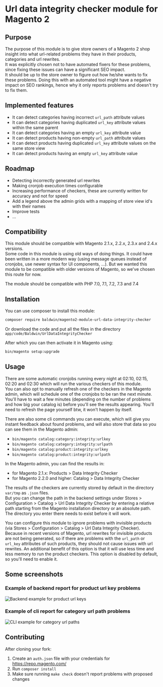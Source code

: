 # Url data integrity checker module for Magento 2

## Purpose

The purpose of this module is to give store owners of a Magento 2 shop insight into what url-related problems they have in their products, categories and url rewrites.  
It was explicitly chosen not to have automated fixers for these problems, since fixing these issues can have a significant SEO impact.  
It should be up to the store owner to figure out how he/she wants to fix these problems. Doing this with an automated tool might have a negative impact on SEO rankings, hence why it only reports problems and doesn't try to fix them.

## Implemented features

- It can detect categories having incorrect `url_path` attribute values
- It can detect categories having duplicated `url_key` attribute values within the same parent
- It can detect categories having an empty `url_key` attribute value
- It can detect products having non-empty `url_path` attribute values
- It can detect products having duplicated `url_key` attribute values on the same store view
- It can detect products having an empty `url_key` attribute value

## Roadmap

- Detecting incorrectly generated url rewrites
- Making cronjob execution times configurable
- Increasing performance of checkers, these are currently written for accuracy and not for speed
- Add a legend above the admin grids with a mapping of store view id's with their names
- Improve tests
- ...

## Compatibility

This module should be compatible with Magento 2.1.x, 2.2.x, 2.3.x and 2.4.x versions.  
Some code in this module is using old ways of doing things. It could have been written in a more modern way (using message queues instead of cronjobs, use newer syntax for UI components, ...). But we wanted this module to be compatible with older versions of Magento, so we've chosen this route for now.

The module should be compatible with PHP 7.0, 7.1, 7.2, 7.3 and 7.4

## Installation

You can use composer to install this module:

```sh
composer require baldwin/magento2-module-url-data-integrity-checker
```

Or download the code and put all the files in the directory `app/code/Baldwin/UrlDataIntegrityChecker`

After which you can then activate it in Magento using:

```sh
bin/magento setup:upgrade
```

## Usage

There are some automatic cronjobs running every night at 02:10, 02:15, 02:20 and 02:30 which will run the various checkers of this module.  
You can also opt to manually refresh one of the checkers in the Magento admin, which will schedule one of the cronjobs to be ran the next minute. You'll have to wait a few minutes (depending on the number of problems and how big your catalog is) before you'll see the results appearing. You'll need to refresh the page yourself btw, it won't happen by itself.

There are also some cli commands you can execute, which will give you instant feedback about found problems, and will also store that data so you can see them in the Magento admin:

- `bin/magento catalog:category:integrity:urlkey`
- `bin/magento catalog:category:integrity:urlpath`
- `bin/magento catalog:product:integrity:urlkey`
- `bin/magento catalog:product:integrity:urlpath`

In the Magento admin, you can find the results in:

- for Magento 2.1.x: Products > Data Integrity Checker
- for Magento 2.2.0 and higher: Catalog > Data Integrity Checker

The results of the checkers are currently stored by default in the directory `var/tmp` as `.json` files.  
But you can change the path in the backend settings under Stores > Configuration > Catalog > Url Data Integrity Checker by entering a relative path starting from the Magento installation directory or an absolute path. The directory you enter there needs to exist before it will work.

You can configure this module to ignore problems with invisible products (via Stores > Configuration > Catalog > Url Data Integrity Checker). Because in recent versions of Magento, url rewrites for invisible products are not being generated, so if there are problems with the `url_path` or `url_key` attributes of such products, they should not cause issues with url rewrites. An additional benefit of this option is that it will use less time and less memory to run the product checkers. This option is disabled by default, so you'll need to enable it.

## Some screenshots

### Example of backend report for product url key problems
![Backend example for product url keys](docs/images/backend-product-url-keys.png)

### Example of cli report for category url path problems
![CLI example for category url paths](docs/images/cli-category-url-paths.png)

## Contributing

After cloning your fork:

1. Create an `auth.json` file with your credentials for https://repo.magento.com/
1. Run `composer install`
1. Make sure running `make check` doesn't report problems with proposed changes

